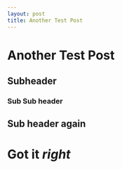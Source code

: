 ```yaml
---
layout: post
title: Another Test Post
---
```


# Another Test Post
## Subheader
### Sub Sub header
## Sub header again
# Got it *right*
